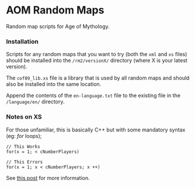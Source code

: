 AOM Random Maps
===============

Random map scripts for Age of Mythology.

### Installation

Scripts for any random maps that you want to try (both the `xml` and `xs` files) should be installed into the `/rm2/versionX/` directory (where X is your latest version).

The `cof89_lib.xs` file is a library that is used by all random maps and should also be installed into the same location.

Append the contents of the `en-language.txt` file to the existing file in the `/language/en/` directory.

### Notes on XS

For those unfamiliar, this is basically C++ but with some mandatory syntax (eg: _for_ loops);

```
// This Works
for(x = 1; < cNumberPlayers)

// This Errors
for(x = 1; x < cNumberPlayers; x ++)
```

See [this post](http://aom.heavengames.com/cgi-bin/forums/display.cgi?action=ct&f=19,26905,0,10) for more information.